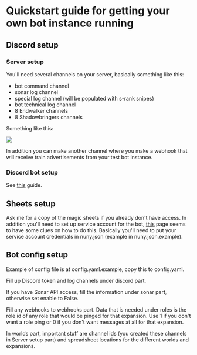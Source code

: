 # Quickstart guide for getting your own bot instance running

## Discord setup

### Server setup

You'll need several channels on your server, basically something like this:

 - bot command channel
 - sonar log channel
 - special log channel (will be populated with s-rank snipes)
 - bot technical log channel
 - 8 Endwalker channels
 - 8 Shadowbringers channels

Something like this:

![](https://jvaarani.kapsi.fi/nuny_channels.png)

In addition you can make another channel where you make a webhook that will receive train advertisements from your test bot instance.

### Discord bot setup

See [this](https://discordpy.readthedocs.io/en/stable/discord.html) guide.

## Sheets setup

Ask me for a copy of the magic sheets if you already don't have access. In addition you'll need to set up service account for the bot, [this](https://medium.com/@matheodaly.md/using-google-drive-api-with-python-and-a-service-account-d6ae1f6456c2) page seems to have some clues on how to do this. Basically you'll need to put your service account credentials in nuny.json (example in nuny.json.example).

## Bot config setup

Example of config file is at config.yaml.example, copy this to config.yaml.

Fill up Discord token and log channels under discord part. 

If you have Sonar API access, fill the information under sonar part, otherwise set enable to False.

Fill any webhooks to webhooks part. Data that is needed under roles is the role id of any role that would be pinged for that expansion. Use 1 if you don't want a role ping or 0 if you don't want messages at all for that expansion.

In worlds part, important stuff are channel ids (you created these channels in Server setup part) and spreadsheet locations for the different worlds and expansions.